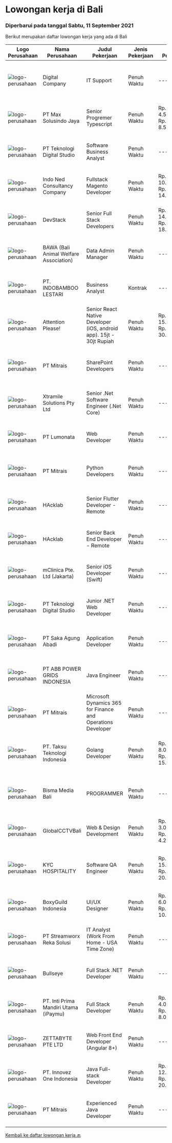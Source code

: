 
  # Lowongan kerja di Bali

  ### Diperbarui pada tanggal Sabtu, 11 September 2021

  Berikut merupakan daftar lowongan kerja yang ada di Bali

  |Logo Perusahaan | Nama Perusahaan | Judul Pekerjaan | Jenis Pekerjaan | Gaji Pekerjaan | Lokasi | Deskripsi | Tanggal diunggah | Pranala |
  | -------------- | --------------- | --------------- | --------- | --------- | -------------- | ------- | ----------- | ----------- |
  |![logo-perusahaan](https://image-service-cdn.seek.com.au/bcf501a8c9a7fa6996758ec5e755248441746f7b/ee4dce1061f3f616224767ad58cb2fc751b8d2dc)|Digital Company|IT Support|Penuh Waktu|---|Denpasar|Job Responsibilities:·       Installation and maintain configuration, troubleshooting, securing·       Manage and maintain web servers (1 dedicated, 1...|Jumat, 10 September 2021|https://www.jobstreet.co.id/id/job/it-support-3624605?token=0~2e79e78b-a90e-4137-9bec-c94fedf9d395&sectionRank=1&jobId=jobstreet-id-job-3624605|
|![logo-perusahaan](https://image-service-cdn.seek.com.au/d528f747d71b6f25f37f0562919e21c80001cd02/ee4dce1061f3f616224767ad58cb2fc751b8d2dc)|PT Max Solusindo Jaya|Senior Progremer Typescript|Penuh Waktu|Rp. 4.500.000-Rp. 8.500.000|Bali|We are looking for a Node.js Developer to build and maintain functional web pages and applications To be successful in this role, you should have...|Jumat, 10 September 2021|https://www.jobstreet.co.id/id/job/senior-progremer-typescript-3614370?token=0~2e79e78b-a90e-4137-9bec-c94fedf9d395&sectionRank=2&jobId=jobstreet-id-job-3614370|
|![logo-perusahaan](https://image-service-cdn.seek.com.au/2c8f060e5cc9c764aa1c8c5e93e0ea44df35bf63/ee4dce1061f3f616224767ad58cb2fc751b8d2dc)|PT Teknologi Digital Studio|Software Business Analyst|Penuh Waktu|---|Denpasar|Perform requirements gathering with various stakeholders and translate the requirements into technical specifications. Analyze and decompose complex...|Jumat, 10 September 2021|https://www.jobstreet.co.id/id/job/software-business-analyst-3614326?token=0~2e79e78b-a90e-4137-9bec-c94fedf9d395&sectionRank=3&jobId=jobstreet-id-job-3614326|
|![logo-perusahaan](https://image-service-cdn.seek.com.au/0a642188b6f444564b4e7d0e61cdd79a37cdf0fa/ee4dce1061f3f616224767ad58cb2fc751b8d2dc)|Indo Ned Consultancy Company|Fullstack Magento Developer|Penuh Waktu|Rp. 10.000.000-Rp. 14.000.000|Bali|Note: This job is not at IndoNed. You will be working for a Dutch company called U Digital (U B.V.) in Indonesia. U Digital is responsible for the...|Jumat, 10 September 2021|https://www.jobstreet.co.id/id/job/fullstack-magento-developer-3625323?token=0~2e79e78b-a90e-4137-9bec-c94fedf9d395&sectionRank=4&jobId=jobstreet-id-job-3625323|
|![logo-perusahaan](https://image-service-cdn.seek.com.au/074f2081cc42a722643e36313941760f758e7c3b/ee4dce1061f3f616224767ad58cb2fc751b8d2dc)|DevStack|Senior Full Stack Developers|Penuh Waktu|Rp. 14.000.000-Rp. 18.000.000|Bali|We are looking for exceptional and experienced Senior Full Stack Developers to join our team in Bandung or Bali!  General requirement At least...|Jumat, 10 September 2021|https://www.jobstreet.co.id/id/job/senior-full-stack-developers-3624593?token=0~2e79e78b-a90e-4137-9bec-c94fedf9d395&sectionRank=5&jobId=jobstreet-id-job-3624593|
|![logo-perusahaan](https://image-service-cdn.seek.com.au/55c72ce795e87e193abe956590af80e7f1160cdd/ee4dce1061f3f616224767ad58cb2fc751b8d2dc)|BAWA (Bali Animal Welfare Association)|Data Admin Manager|Penuh Waktu|---|Bali|JOB DESCRIPTION·     Work independently and efficiently to manage, update, and maintain the company’s data and mailing list·     Ensure quality of...|Jumat, 10 September 2021|https://www.jobstreet.co.id/id/job/data-admin-manager-3625557?token=0~2e79e78b-a90e-4137-9bec-c94fedf9d395&sectionRank=6&jobId=jobstreet-id-job-3625557|
|![logo-perusahaan](https://image-service-cdn.seek.com.au/16ca15057c32408cd452cc83f4be6702ee1b3205/ee4dce1061f3f616224767ad58cb2fc751b8d2dc)|PT. INDOBAMBOO LESTARI|Business Analyst|Kontrak|---|Gianyar|Developed business model(s) that are viable for people public partnership investments Evaluating business processes, anticipating requirements,...|Kamis, 09 September 2021|https://www.jobstreet.co.id/id/job/business-analyst-3613944?token=0~2e79e78b-a90e-4137-9bec-c94fedf9d395&sectionRank=7&jobId=jobstreet-id-job-3613944|
|![logo-perusahaan](https://image-service-cdn.seek.com.au/978cfd1b2ac8a8b1bac0aa11650bb3f2383c8744/ee4dce1061f3f616224767ad58cb2fc751b8d2dc)|Attention Please!|Senior React Native Developer (iOS, android app). 15jt - 30jt Rupiah|Penuh Waktu|Rp. 15.000.000-Rp. 30.000.000|Jakarta Raya|We are looking 1 senior, extremely professional react native developer (iOS, Android app). we can pay 15,000,000 - 25,000,000 IDR / month. Home Office...|Kamis, 09 September 2021|https://www.jobstreet.co.id/id/job/senior-react-native-developer-ios-android-app-15jt-30jt-rupiah-3623443?token=0~2e79e78b-a90e-4137-9bec-c94fedf9d395&sectionRank=8&jobId=jobstreet-id-job-3623443|
|![logo-perusahaan](https://image-service-cdn.seek.com.au/969b0c47f133a1e0155056a5d964c63953dd6304/ee4dce1061f3f616224767ad58cb2fc751b8d2dc)|PT Mitrais|SharePoint Developers|Penuh Waktu|---|Denpasar|Build your Career with Mitrais ! We're looking for experienced SharePoint Developers to be part of our team  What will you be doing? Develop REST APIs...|Rabu, 08 September 2021|https://www.jobstreet.co.id/id/job/sharepoint-developers-3606460?token=0~2e79e78b-a90e-4137-9bec-c94fedf9d395&sectionRank=9&jobId=jobstreet-id-job-3606460|
|![logo-perusahaan](https://image-service-cdn.seek.com.au/886dbb766c5bd832cea6f1bb5b5374b094ca8917/ee4dce1061f3f616224767ad58cb2fc751b8d2dc)|Xtramile Solutions Pty Ltd|Senior .Net Software Engineer (.Net Core)|Penuh Waktu|---|Bali|Innovative job opportunity offering a high salary package, attractive bonus remuneration and full remote working arrangement.This role will help...|Kamis, 09 September 2021|https://www.jobstreet.co.id/id/job/senior-net-software-engineer-net-core-3613136?token=0~2e79e78b-a90e-4137-9bec-c94fedf9d395&sectionRank=10&jobId=jobstreet-id-job-3613136|
|![logo-perusahaan](https://image-service-cdn.seek.com.au/3de98e9c9215f2393d4c138e6c0f5f1400933fcb/ee4dce1061f3f616224767ad58cb2fc751b8d2dc)|PT Lumonata|Web Developer|Penuh Waktu|---|Badung|Lumonata are an independent design and development studio based in Bali that provides services in the field of website design, website...|Rabu, 08 September 2021|https://www.jobstreet.co.id/id/job/web-developer-3622830?token=0~2e79e78b-a90e-4137-9bec-c94fedf9d395&sectionRank=11&jobId=jobstreet-id-job-3622830|
|![logo-perusahaan](https://image-service-cdn.seek.com.au/969b0c47f133a1e0155056a5d964c63953dd6304/ee4dce1061f3f616224767ad58cb2fc751b8d2dc)|PT Mitrais|Python Developers|Penuh Waktu|---|Bali|Build your Career with Mitrais !  We're looking for experienced Python Developers to be part of our team. What will you be doing?  Liasing with...|Rabu, 08 September 2021|https://www.jobstreet.co.id/id/job/python-developers-3606917?token=0~2e79e78b-a90e-4137-9bec-c94fedf9d395&sectionRank=12&jobId=jobstreet-id-job-3606917|
|![logo-perusahaan](https://image-service-cdn.seek.com.au/3bec079191df606cb874c830a3b6065cdd9a0c7f/ee4dce1061f3f616224767ad58cb2fc751b8d2dc)|HAcklab|Senior Flutter Developer - Remote|Penuh Waktu|---|Jakarta Raya|On behalf of our clients, a Tech Company focusing on building scalable digital solutions to stimulate growth through technology. We are looking for...|Rabu, 08 September 2021|https://www.jobstreet.co.id/id/job/senior-flutter-developer-remote-3622336?token=0~2e79e78b-a90e-4137-9bec-c94fedf9d395&sectionRank=13&jobId=jobstreet-id-job-3622336|
|![logo-perusahaan](https://image-service-cdn.seek.com.au/3bec079191df606cb874c830a3b6065cdd9a0c7f/ee4dce1061f3f616224767ad58cb2fc751b8d2dc)|HAcklab|Senior Back End Developer - Remote|Penuh Waktu|---|Jakarta Raya|On behalf of our client, a Tech Company focusing on building scalable digital solutions to stimulate growth through technology. We are looking for...|Rabu, 08 September 2021|https://www.jobstreet.co.id/id/job/senior-back-end-developer-remote-3622294?token=0~2e79e78b-a90e-4137-9bec-c94fedf9d395&sectionRank=14&jobId=jobstreet-id-job-3622294|
|![logo-perusahaan](https://image-service-cdn.seek.com.au/7665bb5bd589f085f653b36d2f3cbccaf93e5953/ee4dce1061f3f616224767ad58cb2fc751b8d2dc)|mClinica Pte. Ltd (Jakarta)|Senior iOS Developer (Swift)|Penuh Waktu|---|Bali|mClinica is hiring for a Senior iOS Developer to serve our clients in Southeast Asia and support our growth regionally and globally. We are looking...|Selasa, 07 September 2021|https://www.jobstreet.co.id/id/job/senior-ios-developer-swift-3612850?token=0~2e79e78b-a90e-4137-9bec-c94fedf9d395&sectionRank=15&jobId=jobstreet-id-job-3612850|
|![logo-perusahaan](https://image-service-cdn.seek.com.au/2c8f060e5cc9c764aa1c8c5e93e0ea44df35bf63/ee4dce1061f3f616224767ad58cb2fc751b8d2dc)|PT Teknologi Digital Studio|Junior .NET Web Developer|Penuh Waktu|---|Denpasar|Roles and Responsibilities You will be working in a SCRUM team consisting of multiple roles such as PO, Developers, QA, and BA to develop cutting edge...|Selasa, 07 September 2021|https://www.jobstreet.co.id/id/job/junior-net-web-developer-3621090?token=0~2e79e78b-a90e-4137-9bec-c94fedf9d395&sectionRank=16&jobId=jobstreet-id-job-3621090|
|![logo-perusahaan](https://image-service-cdn.seek.com.au/b431eba4ca69990a517098dc7727c73e2517bdd4/ee4dce1061f3f616224767ad58cb2fc751b8d2dc)|PT Saka Agung Abadi|Application Developer|Penuh Waktu|---|Denpasar|Membuat sebuah aplikasi/fitur yang sesuai dengan alur proses bisnis perusahaan dan arahan yang diberikan oleh Application Developer Supervisor/IT...|Selasa, 07 September 2021|https://www.jobstreet.co.id/id/job/application-developer-3620839?token=0~2e79e78b-a90e-4137-9bec-c94fedf9d395&sectionRank=17&jobId=jobstreet-id-job-3620839|
|![logo-perusahaan](https://image-service-cdn.seek.com.au/b3fe854be3973c665f63bfc95f2af6cbfe248716/ee4dce1061f3f616224767ad58cb2fc751b8d2dc)|PT ABB POWER GRIDS INDONESIA|Java Engineer|Penuh Waktu|---|Badung|Hitachi ABB Power Grids is a pioneering technology leader that is helping to increase access to affordable, reliable, sustainable and modern energy...|Senin, 06 September 2021|https://www.jobstreet.co.id/id/job/java-engineer-3611950?token=0~2e79e78b-a90e-4137-9bec-c94fedf9d395&sectionRank=18&jobId=jobstreet-id-job-3611950|
|![logo-perusahaan](https://image-service-cdn.seek.com.au/969b0c47f133a1e0155056a5d964c63953dd6304/ee4dce1061f3f616224767ad58cb2fc751b8d2dc)|PT Mitrais|Microsoft Dynamics 365 for Finance and Operations Developer|Penuh Waktu|---|Denpasar|Build your Career with Mitrais! We're looking for an experienced Microsoft Dynamics 365 for Finance and Operations Developer to be part of our...|Minggu, 05 September 2021|https://www.jobstreet.co.id/id/job/microsoft-dynamics-365-for-finance-and-operations-developer-3610631?token=0~2e79e78b-a90e-4137-9bec-c94fedf9d395&sectionRank=19&jobId=jobstreet-id-job-3610631|
|![logo-perusahaan](https://image-service-cdn.seek.com.au/cdad7eadbef6a47d2c5b4d08a7c1b9886e8f7f8f/ee4dce1061f3f616224767ad58cb2fc751b8d2dc)|PT. Taksu Teknologi Indonesia|Golang Developer|Penuh Waktu|Rp. 8.000.000-Rp. 15.000.000|Tangerang|Let’s Build Your Future with Us! Taksu Teknologi is a software development company with presence in Singapore and Indonesia (Bali and Tangerang). We...|Minggu, 05 September 2021|https://www.jobstreet.co.id/id/job/golang-developer-3605555?token=0~2e79e78b-a90e-4137-9bec-c94fedf9d395&sectionRank=20&jobId=jobstreet-id-job-3605555|
|![logo-perusahaan](https://us.123rf.com/450wm/pavelstasevich/pavelstasevich1811/pavelstasevich181101027/112815900-stock-vector-no-image-available-icon-flat-vector.jpg?ver=6)|Bisma Media Bali|PROGRAMMER|Penuh Waktu|---|Badung|WE'RE HIRINGPROGRAMMERRequirement : Usia Maksimal 30 Tahun Pendidikan Minimal D3 (yang sedang kuliah dipersilakan) Bisa Membuat Website Paham...|Rabu, 08 September 2021|https://www.jobstreet.co.id/id/job/programmer-3622297?token=0~2e79e78b-a90e-4137-9bec-c94fedf9d395&sectionRank=21&jobId=jobstreet-id-job-3622297|
|![logo-perusahaan](https://image-service-cdn.seek.com.au/ad6b76ed4061fd1c6057b554ff158c654b44fdc3/ee4dce1061f3f616224767ad58cb2fc751b8d2dc)|GlobalCCTVBali|Web & Design Development|Penuh Waktu|Rp. 3.000.000-Rp. 4.200.000|Bali|Requirements1.       Pendidikan minimal S12.       Jurusan IT lebih diutamakan3.       Usia minimal 24 tahun4.       Memiliki pengalaman di bidang Web...|Sabtu, 04 September 2021|https://www.jobstreet.co.id/id/job/web-design-development-3604314?token=0~2e79e78b-a90e-4137-9bec-c94fedf9d395&sectionRank=22&jobId=jobstreet-id-job-3604314|
|![logo-perusahaan](https://us.123rf.com/450wm/pavelstasevich/pavelstasevich1811/pavelstasevich181101027/112815900-stock-vector-no-image-available-icon-flat-vector.jpg?ver=6)|KYC HOSPITALITY|Software QA Engineer|Penuh Waktu|Rp. 15.000.000-Rp. 20.000.000|Bali|MINIMUM 5 YEARS QA EXPERIENCEKYC is the global technology ecosystem for Hotels, focused on revolutionizing the archaic workflow that has plagued the...|Kamis, 02 September 2021|https://www.jobstreet.co.id/id/job/software-qa-engineer-4649415/origin/my?token=0~2e79e78b-a90e-4137-9bec-c94fedf9d395&sectionRank=23&jobId=jobstreet-my-job-4649415|
|![logo-perusahaan](https://image-service-cdn.seek.com.au/dd357e7878da6a5e557b4740993ec389a511fb3f/ee4dce1061f3f616224767ad58cb2fc751b8d2dc)|BoxyGuild Indonesia|UI/UX Designer|Penuh Waktu|Rp. 6.000.000-Rp. 10.000.000|Badung|Job Description: Translating requirements into style guides, design systems, design patterns, and attractive user interfaces Designing UI elements...|Selasa, 07 September 2021|https://www.jobstreet.co.id/id/job/ui-ux-designer-3620536?token=0~2e79e78b-a90e-4137-9bec-c94fedf9d395&sectionRank=24&jobId=jobstreet-id-job-3620536|
|![logo-perusahaan](https://image-service-cdn.seek.com.au/cd7e06fc22850c741eb8275c78b78d2cd1ec15f8/ee4dce1061f3f616224767ad58cb2fc751b8d2dc)|PT Streamworx Reka Solusi|IT Analyst (Work From Home - USA Time Zone)|Penuh Waktu|---|Jakarta Raya|Responsibilities: Troubleshoot and improve existing processes: This can include processes that are written in JavaScript, or REST/SOAP Processes....|Jumat, 03 September 2021|https://www.jobstreet.co.id/id/job/it-analyst-work-from-home-usa-time-zone-3617936?token=0~2e79e78b-a90e-4137-9bec-c94fedf9d395&sectionRank=25&jobId=jobstreet-id-job-3617936|
|![logo-perusahaan](https://image-service-cdn.seek.com.au/bbf2137c41f12d6e9394eaecc245409d87abbbf0/ee4dce1061f3f616224767ad58cb2fc751b8d2dc)|Bullseye|Full Stack .NET Developer|Penuh Waktu|---|Bali|The support &amp; site reliability engineer (SSRE) – the position was established to support the software development and improvement of our platform...|Kamis, 02 September 2021|https://www.jobstreet.co.id/id/job/full-stack-net-developer-3602408?token=0~2e79e78b-a90e-4137-9bec-c94fedf9d395&sectionRank=26&jobId=jobstreet-id-job-3602408|
|![logo-perusahaan](https://image-service-cdn.seek.com.au/3cfcf3b08437c3b9e8bce9eefde4d326596fb58a/ee4dce1061f3f616224767ad58cb2fc751b8d2dc)|PT. Inti Prima Mandiri Utama (iPaymu)|Full Stack Developer|Penuh Waktu|Rp. 4.000.000-Rp. 8.000.000|Denpasar|Kualifikasi:  Menguasai Laravel Framework Bisa bekerja dalam TIM Bisa bekerja dalam DEADLINE Supel &amp; KREATIF! LOYAL Berintegritas tinggi|Kamis, 02 September 2021|https://www.jobstreet.co.id/id/job/full-stack-developer-3616758?token=0~2e79e78b-a90e-4137-9bec-c94fedf9d395&sectionRank=27&jobId=jobstreet-id-job-3616758|
|![logo-perusahaan](https://image-service-cdn.seek.com.au/a9ad8fdd00d66418bb5e9ec41ddbc2318ccec822/ee4dce1061f3f616224767ad58cb2fc751b8d2dc)|ZETTABYTE PTE LTD|Web Front End Developer (Angular 8+)|Penuh Waktu|---|Badung|Company Introduction Zettabyte is a software development company that focuses on the education sector. We work together with our multicultural team...|Kamis, 02 September 2021|https://www.jobstreet.co.id/id/job/web-front-end-developer-angular-8-3616643?token=0~2e79e78b-a90e-4137-9bec-c94fedf9d395&sectionRank=28&jobId=jobstreet-id-job-3616643|
|![logo-perusahaan](https://image-service-cdn.seek.com.au/b298687ae02f9798573838624580ad51c34fe2f1/ee4dce1061f3f616224767ad58cb2fc751b8d2dc)|PT. Innovez One Indonesia|Java Full-stack Developer|Penuh Waktu|Rp. 12.000.000-Rp. 20.000.000|Jakarta Raya|We are looking for a dynamic and talented Java Full Stack Developer with strong OOAD background to join our global team. You will work in a SCRUM team...|Rabu, 01 September 2021|https://www.jobstreet.co.id/id/job/java-full-stack-developer-3602285?token=0~2e79e78b-a90e-4137-9bec-c94fedf9d395&sectionRank=29&jobId=jobstreet-id-job-3602285|
|![logo-perusahaan](https://image-service-cdn.seek.com.au/969b0c47f133a1e0155056a5d964c63953dd6304/ee4dce1061f3f616224767ad58cb2fc751b8d2dc)|PT Mitrais|Experienced Java Developer|Penuh Waktu|---|Bali|Build your Career with Mitrais!  We have clients who are urgently looking for Experienced Java developers for an immediate start. What will you be...|Selasa, 31 Agustus 2021|https://www.jobstreet.co.id/id/job/experienced-java-developer-3601163?token=0~2e79e78b-a90e-4137-9bec-c94fedf9d395&sectionRank=30&jobId=jobstreet-id-job-3601163|


  [Kembali ke daftar lowongan kerja 🔙](../README.md#daftar-lowongan-kerja)
  